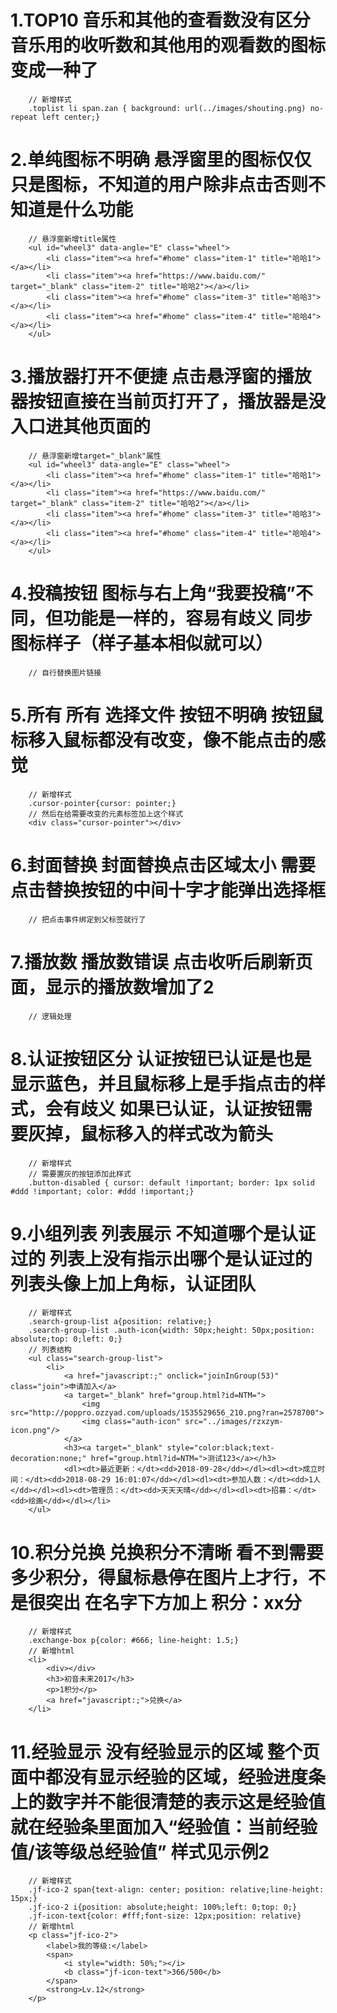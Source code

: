 # 1.TOP10	音乐和其他的查看数没有区分	音乐用的收听数和其他用的观看数的图标变成一种了

```
    // 新增样式
    .toplist li span.zan { background: url(../images/shouting.png) no-repeat left center;}
```
# 2.单纯图标不明确	悬浮窗里的图标仅仅只是图标，不知道的用户除非点击否则不知道是什么功能

```
    // 悬浮窗新增title属性
    <ul id="wheel3" data-angle="E" class="wheel">
        <li class="item"><a href="#home" class="item-1" title="哈哈1"></a></li>
        <li class="item"><a href="https://www.baidu.com/" target="_blank" class="item-2" title="哈哈2"></a></li>
        <li class="item"><a href="#home" class="item-3" title="哈哈3"></a></li>
        <li class="item"><a href="#home" class="item-4" title="哈哈4"></a></li>
    </ul>

```
# 3.播放器打开不便捷	点击悬浮窗的播放器按钮直接在当前页打开了，播放器是没入口进其他页面的

```
    // 悬浮窗新增target="_blank"属性
    <ul id="wheel3" data-angle="E" class="wheel">
        <li class="item"><a href="#home" class="item-1" title="哈哈1"></a></li>
        <li class="item"><a href="https://www.baidu.com/" target="_blank" class="item-2" title="哈哈2"></a></li>
        <li class="item"><a href="#home" class="item-3" title="哈哈3"></a></li>
        <li class="item"><a href="#home" class="item-4" title="哈哈4"></a></li>
    </ul>

```

# 4.投稿按钮	图标与右上角“我要投稿”不同，但功能是一样的，容易有歧义	同步图标样子（样子基本相似就可以）

```
    // 自行替换图片链接
```

# 5.所有	所有	选择文件	按钮不明确	按钮鼠标移入鼠标都没有改变，像不能点击的感觉

```
    // 新增样式
    .cursor-pointer{cursor: pointer;}
    // 然后在给需要改变的元素标签加上这个样式
    <div class="cursor-pointer"></div>
```

# 6.封面替换	封面替换点击区域太小	需要点击替换按钮的中间十字才能弹出选择框

```
    // 把点击事件绑定到父标签就行了
```

# 7.播放数	播放数错误	点击收听后刷新页面，显示的播放数增加了2

```
    // 逻辑处理
```

# 8.认证按钮区分	认证按钮已认证是也是显示蓝色，并且鼠标移上是手指点击的样式，会有歧义	如果已认证，认证按钮需要灰掉，鼠标移入的样式改为箭头

```
    // 新增样式
    // 需要置灰的按钮添加此样式
    .button-disabled { cursor: default !important; border: 1px solid #ddd !important; color: #ddd !important;}
```

# 9.小组列表	列表展示	不知道哪个是认证过的	列表上没有指示出哪个是认证过的	列表头像上加上角标，认证团队

```
    // 新增样式
    .search-group-list a{position: relative;}
    .search-group-list .auth-icon{width: 50px;height: 50px;position: absolute;top: 0;left: 0;}
    // 列表结构
    <ul class="search-group-list">
        <li>
            <a href="javascript:;" onclick="joinInGroup(53)" class="join">申请加入</a>
            <a target="_blank" href="group.html?id=NTM=">
                <img src="http://poppro.ozzyad.com/uploads/1535529656_210.png?ran=2578700">
                <img class="auth-icon" src="../images/rzxzym-icon.png"/>
            </a>
            <h3><a target="_blank" style="color:black;text-decoration:none;" href="group.html?id=NTM=">测试123</a></h3>
            <dl><dt>最近更新：</dt><dd>2018-09-28</dd></dl><dl><dt>成立时间：</dt><dd>2018-08-29 16:01:07</dd></dl><dl><dt>参加人数：</dt><dd>1人</dd></dl><dl><dt>管理员：</dt><dd>天天天晴</dd></dl><dl><dt>招募：</dt><dd>绘画</dd></dl></li>
    </ul>
```

# 10.积分兑换	兑换积分不清晰	看不到需要多少积分，得鼠标悬停在图片上才行，不是很突出	在名字下方加上  积分：xx分

```
    // 新增样式
    .exchange-box p{color: #666; line-height: 1.5;}
    // 新增html
    <li>
        <div></div>
        <h3>初音未来2017</h3>
        <p>1积分</p>
        <a href="javascript:;">兑换</a>
    </li>
```

# 11.经验显示	没有经验显示的区域	整个页面中都没有显示经验的区域，经验进度条上的数字并不能很清楚的表示这是经验值	就在经验条里面加入“经验值：当前经验值/该等级总经验值”	样式见示例2

```
    // 新增样式
    .jf-ico-2 span{text-align: center; position: relative;line-height: 15px;}
    .jf-ico-2 i{position: absolute;height: 100%;left: 0;top: 0;}
    .jf-icon-text{color: #fff;font-size: 12px;position: relative}
    // 新增html
    <p class="jf-ico-2">
        <label>我的等级:</label>
        <span>
            <i style="width: 50%;"></i>
            <b class="jf-icon-text">366/500</b>
        </span>
        <strong>Lv.12</strong>
    </p>
```


